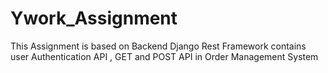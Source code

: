 # Ywork_Assignment
This Assignment is based on Backend Django Rest Framework contains user Authentication API , GET and POST API in Order Management System 

